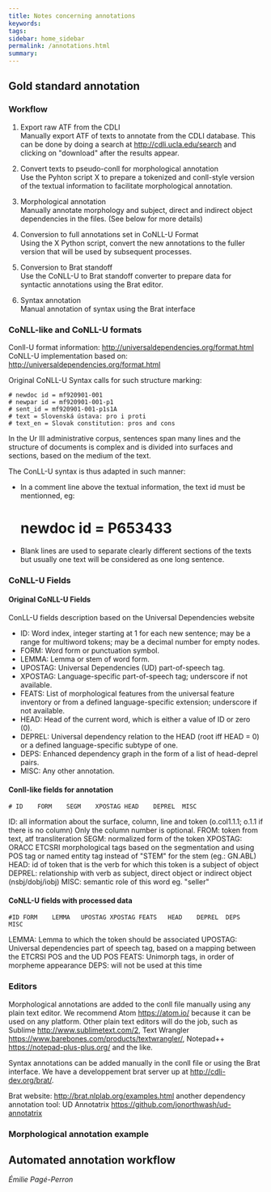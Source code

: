 ```yaml
---
title: Notes concerning annotations
keywords:
tags:
sidebar: home_sidebar
permalink: /annotations.html
summary:
---
```


## Gold standard annotation

### Workflow

1. Export raw ATF from the CDLI  
Manually export ATF of texts to annotate from the CDLI database. This can be done by doing a search at <http://cdli.ucla.edu/search> and clicking on "download" after the results appear.

2. Convert texts to pseudo-conll for morphological annotation  
Use the Pyhton script X to prepare a tokenized and conll-style version of the textual information to facilitate morphological annotation.

3. Morphological annotation  
Manually annotate morphology and subject, direct and indirect object dependencies in the files. (See below for more details)

4. Conversion to full annotations set in CoNLL-U Format  
Using the X Python script, convert the new annotations to the fuller version that will be used by subsequent processes.

5. Conversion to Brat standoff  
Use the CoNLL-U to Brat standoff converter to prepare data for syntactic annotations using the Brat editor.

6. Syntax annotation  
Manual annotation of syntax using the Brat interface


### CoNLL-like and CoNLL-U formats

Conll-U format information: <http://universaldependencies.org/format.html>  
CoNLL-U implementation based on: <http://universaldependencies.org/format.html>

Original CoNLL-U Syntax calls for such structure marking:

	# newdoc id = mf920901-001
	# newpar id = mf920901-001-p1
	# sent_id = mf920901-001-p1s1A
	# text = Slovenská ústava: pro i proti
	# text_en = Slovak constitution: pros and cons

In the Ur III administrative corpus, sentences span many lines and the structure of documents is complex and is divided into surfaces and sections, based on the medium of the text.

The ConLL-U syntax is thus adapted in such manner:

- In a comment line above the textual information, the text id must be mentionned, eg: 

	# newdoc id = P653433
 - Blank lines are used to separate clearly different sections of the texts but usually one text will be considered as one long sentence.

### CoNLL-U Fields  
#### Original CoNLL-U Fields  
ConLL-U fields description based on the Universal Dependencies website

- ID: Word index, integer starting at 1 for each new sentence; may be a range for multiword tokens; may be a decimal number for empty nodes.  
- FORM: Word form or punctuation symbol.  
- LEMMA: Lemma or stem of word form.  
- UPOSTAG: Universal Dependencies (UD) part-of-speech tag.  
- XPOSTAG: Language-specific part-of-speech tag; underscore if not available.  
- FEATS: List of morphological features from the universal feature inventory or from a defined language-specific extension; underscore if not available.  
- HEAD: Head of the current word, which is either a value of ID or zero (0).  
- DEPREL: Universal dependency relation to the HEAD (root iff HEAD = 0) or a defined language-specific subtype of one.  
- DEPS: Enhanced dependency graph in the form of a list of head-deprel pairs.  
- MISC: Any other annotation.  

#### Conll-like fields for annotation
	# ID	FORM	SEGM	XPOSTAG	HEAD	DEPREL	MISC
ID: all information about the surface, column, line and token (o.col1.1.1;  o.1.1 if there is no column) Only the column number is optional.
FROM: token from text, atf transliteration
SEGM: normalized form of the token
XPOSTAG: ORACC ETCSRI morphological tags based on the segmentation and using POS tag or named entity tag instead of "STEM" for the stem (eg.: GN.ABL)
HEAD: id of token that is the verb for which this token is a subject of object
DEPREL: relationship with verb as subject, direct object or indirect object (nsbj/dobj/iobj)
MISC: semantic role of this word eg. "seller"

#### CoNLL-U fields with processed data
	#ID	FORM	LEMMA	UPOSTAG	XPOSTAG	FEATS	HEAD	DEPREL	DEPS	MISC
LEMMA: Lemma to which the token should be associated
UPOSTAG: Universal dependencies part of speech tag, based on a mapping between the ETCRSI POS and the UD POS
FEATS: Unimorph tags, in order of morpheme appearance
DEPS: will not be used at this time


### Editors
Morphological annotations are added to the conll file manually using any plain text editor. We recommend Atom <https://atom.io/> because it can be used on any platform. Other plain text editors will do the job, such as Sublime <http://www.sublimetext.com/2>, Text Wrangler <https://www.barebones.com/products/textwrangler/>, Notepad++ <https://notepad-plus-plus.org/> and the like.

Syntax annotations can be added manually in the conll file or using the Brat interface. We have a developpement brat server up at <http://cdli-dev.org/brat/>.

Brat website: <http://brat.nlplab.org/examples.html>
another dependency annotation tool: UD Annotatrix <https://github.com/jonorthwash/ud-annotatrix>  


### Morphological annotation example

## Automated annotation workflow


*Émilie Pagé-Perron*
